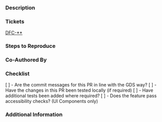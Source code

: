 ### Description

### Tickets

[DFC-**](https://govukverify.atlassian.net/browse/DFC-**)

### Steps to Reproduce

### Co-Authored By

### Checklist

[ ] - Are the commit messages for this PR in line with the GDS way?
[ ] - Have the changes in this PR been tested locally (if required)
[ ] - Have additional tests been added where required?
[ ] - Does the feature pass accessibility checks? (UI Components only)

### Additional Information
